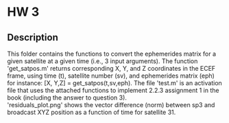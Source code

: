 # HW 3

## Description
This folder contains the functions to convert the ephemerides matrix for a
given satellite at a given time (i.e., 3 input arguments). The function  'get_satpos.m' returns 
corresponding X, Y, and Z coordinates in the ECEF frame, using time (t), satellite number (sv), and ephemerides matrix (eph) for instance: 
[X, Y,Z] = get_satpos(t,sv,eph).
The file 'test.m' is an activation file that uses the attached functions to implement 2.2.3 assignment 1 in the book (including the answer to question 3).  
'residuals_plot.png' shows the vector difference (norm) between sp3 and broadcast XYZ 
position as a function of time for satellite 31.